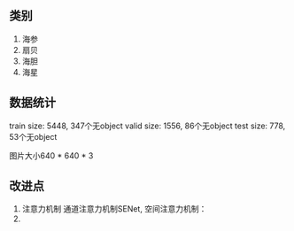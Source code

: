 ## 类别

1. 海参
2. 扇贝
3. 海胆
4. 海星


## 数据统计

train size: 5448, 347个无object
valid size: 1556, 86个无object
test size: 778, 53个无object

图片大小640 * 640 * 3


## 改进点
1. 注意力机制 通道注意力机制SENet, 空间注意力机制：
2. 





